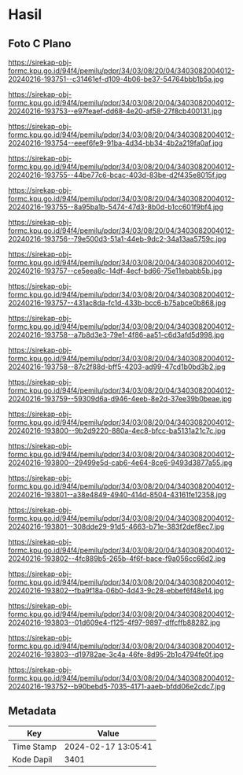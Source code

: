 # Hasil

## Foto C Plano

https://sirekap-obj-formc.kpu.go.id/94f4/pemilu/pdpr/34/03/08/20/04/3403082004012-20240216-193751--c31461ef-d109-4b06-be37-54764bbb1b5a.jpg

https://sirekap-obj-formc.kpu.go.id/94f4/pemilu/pdpr/34/03/08/20/04/3403082004012-20240216-193753--e97feaef-dd68-4e20-af58-27f8cb400131.jpg

https://sirekap-obj-formc.kpu.go.id/94f4/pemilu/pdpr/34/03/08/20/04/3403082004012-20240216-193754--eeef6fe9-91ba-4d34-bb34-4b2a219fa0af.jpg

https://sirekap-obj-formc.kpu.go.id/94f4/pemilu/pdpr/34/03/08/20/04/3403082004012-20240216-193755--44be77c6-bcac-403d-83be-d2f435e8015f.jpg

https://sirekap-obj-formc.kpu.go.id/94f4/pemilu/pdpr/34/03/08/20/04/3403082004012-20240216-193755--8a95ba1b-5474-47d3-8b0d-b1cc601f9bf4.jpg

https://sirekap-obj-formc.kpu.go.id/94f4/pemilu/pdpr/34/03/08/20/04/3403082004012-20240216-193756--79e500d3-51a1-44eb-9dc2-34a13aa5759c.jpg

https://sirekap-obj-formc.kpu.go.id/94f4/pemilu/pdpr/34/03/08/20/04/3403082004012-20240216-193757--ce5eea8c-14df-4ecf-bd66-75e11ebabb5b.jpg

https://sirekap-obj-formc.kpu.go.id/94f4/pemilu/pdpr/34/03/08/20/04/3403082004012-20240216-193757--431ac8da-fc1d-433b-bcc6-b75abce0b868.jpg

https://sirekap-obj-formc.kpu.go.id/94f4/pemilu/pdpr/34/03/08/20/04/3403082004012-20240216-193758--a7b8d3e3-79e1-4f86-aa51-c6d3afd5d998.jpg

https://sirekap-obj-formc.kpu.go.id/94f4/pemilu/pdpr/34/03/08/20/04/3403082004012-20240216-193758--87c2f88d-bff5-4203-ad99-47cd1b0bd3b2.jpg

https://sirekap-obj-formc.kpu.go.id/94f4/pemilu/pdpr/34/03/08/20/04/3403082004012-20240216-193759--59309d6a-d946-4eeb-8e2d-37ee39b0beae.jpg

https://sirekap-obj-formc.kpu.go.id/94f4/pemilu/pdpr/34/03/08/20/04/3403082004012-20240216-193800--9b2d9220-880a-4ec8-bfcc-ba5131a21c7c.jpg

https://sirekap-obj-formc.kpu.go.id/94f4/pemilu/pdpr/34/03/08/20/04/3403082004012-20240216-193800--29499e5d-cab6-4e64-8ce6-9493d3877a55.jpg

https://sirekap-obj-formc.kpu.go.id/94f4/pemilu/pdpr/34/03/08/20/04/3403082004012-20240216-193801--a38e4849-4940-414d-8504-43161fe12358.jpg

https://sirekap-obj-formc.kpu.go.id/94f4/pemilu/pdpr/34/03/08/20/04/3403082004012-20240216-193801--308dde29-91d5-4663-b71e-383f2def8ec7.jpg

https://sirekap-obj-formc.kpu.go.id/94f4/pemilu/pdpr/34/03/08/20/04/3403082004012-20240216-193802--4fc889b5-265b-4f6f-bace-f9a056cc66d2.jpg

https://sirekap-obj-formc.kpu.go.id/94f4/pemilu/pdpr/34/03/08/20/04/3403082004012-20240216-193802--fba9f18a-06b0-4d43-9c28-ebbef6f48e14.jpg

https://sirekap-obj-formc.kpu.go.id/94f4/pemilu/pdpr/34/03/08/20/04/3403082004012-20240216-193803--01d609e4-f125-4f97-9897-dffcffb88282.jpg

https://sirekap-obj-formc.kpu.go.id/94f4/pemilu/pdpr/34/03/08/20/04/3403082004012-20240216-193803--d19782ae-3c4a-46fe-8d95-2b1c4794fe0f.jpg

https://sirekap-obj-formc.kpu.go.id/94f4/pemilu/pdpr/34/03/08/20/04/3403082004012-20240216-193752--b90bebd5-7035-4171-aaeb-bfdd06e2cdc7.jpg


## Metadata

| Key        | Value               |
| ---------- | ------------------- |
| Time Stamp | 2024-02-17 13:05:41 |
| Kode Dapil | 3401                |



